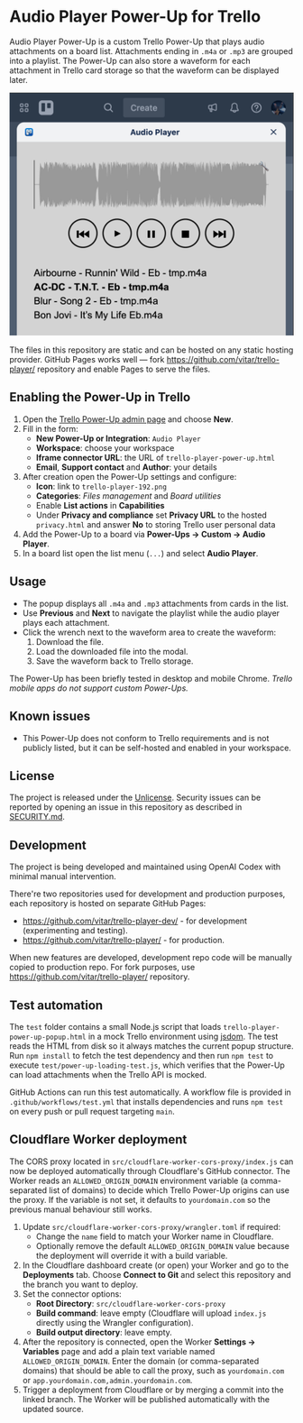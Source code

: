 # Audio Player Power-Up for Trello

Audio Player Power-Up is a custom Trello Power-Up that plays audio attachments on a board list. Attachments ending in `.m4a` or `.mp3` are grouped into a playlist.  The Power-Up can also store a waveform for each attachment in Trello card storage so that the waveform can be displayed later.

<img src="trello-player-screenshot.png" width="600">

The files in this repository are static and can be hosted on any static hosting provider.  GitHub Pages works well &mdash; fork https://github.com/vitar/trello-player/ repository and enable Pages to serve the files.

## Enabling the Power-Up in Trello
1. Open the [Trello Power-Up admin page](https://trello.com/power-ups/admin) and choose **New**.
2. Fill in the form:
   - **New Power-Up or Integration**: `Audio Player`
   - **Workspace**: choose your workspace
   - **Iframe connector URL**: the URL of `trello-player-power-up.html`
   - **Email**, **Support contact** and **Author**: your details
3. After creation open the Power-Up settings and configure:
   - **Icon**: link to `trello-player-192.png`
   - **Categories**: *Files management* and *Board utilities*
   - Enable **List actions** in **Capabilities**
   - Under **Privacy and compliance** set **Privacy URL** to the hosted `privacy.html` and answer **No** to storing Trello user personal data
4. Add the Power-Up to a board via **Power-Ups → Custom → Audio Player**.
5. In a board list open the list menu (`...`) and select **Audio Player**.

## Usage
- The popup displays all `.m4a` and `.mp3` attachments from cards in the list.
- Use **Previous** and **Next** to navigate the playlist while the audio player plays each attachment.
- Click the wrench next to the waveform area to create the waveform:
  1. Download the file.
  2. Load the downloaded file into the modal.
  3. Save the waveform back to Trello storage.

The Power-Up has been briefly tested in desktop and mobile Chrome.
_Trello mobile apps do not support custom Power-Ups._

## Known issues
- This Power-Up does not conform to Trello requirements and is not publicly listed, but it can be self-hosted and enabled in your workspace.

## License
The project is released under the [Unlicense](LICENSE).  Security issues can be reported by opening an issue in this repository as described in [SECURITY.md](SECURITY.md).

## Development
The project is being developed and maintained using OpenAI Codex with minimal manual intervention.

There're two repositories used for development and production purposes, each repository is hosted on separate GitHub Pages:
* https://github.com/vitar/trello-player-dev/ - for development (experimenting and testing).
* https://github.com/vitar/trello-player/ - for production.

When new features are developed, development repo code will be manually copied to production repo.
For fork purposes, use https://github.com/vitar/trello-player/ repository.

## Test automation
The `test` folder contains a small Node.js script that loads
`trello-player-power-up-popup.html` in a mock Trello environment using
[jsdom](https://github.com/jsdom/jsdom). The test reads the HTML from disk so it
always matches the current popup structure. Run `npm install` to fetch the test
dependency and then run `npm test` to execute `test/power-up-loading-test.js`,
which verifies that the Power-Up can load attachments when the Trello API is
mocked.

GitHub Actions can run this test automatically.  A workflow file is provided in
`.github/workflows/test.yml` that installs dependencies and runs `npm test` on
every push or pull request targeting `main`.

## Cloudflare Worker deployment

The CORS proxy located in `src/cloudflare-worker-cors-proxy/index.js` can now be
deployed automatically through Cloudflare's GitHub connector. The Worker reads
an `ALLOWED_ORIGIN_DOMAIN` environment variable (a comma-separated list of
domains) to decide which Trello Power-Up origins can use the proxy. If the
variable is not set, it defaults to `yourdomain.com` so the previous manual
behaviour still works.

1. Update `src/cloudflare-worker-cors-proxy/wrangler.toml` if required:
   - Change the `name` field to match your Worker name in Cloudflare.
   - Optionally remove the default `ALLOWED_ORIGIN_DOMAIN` value because the
     deployment will override it with a build variable.
2. In the Cloudflare dashboard create (or open) your Worker and go to the
   **Deployments** tab. Choose **Connect to Git** and select this repository and
   the branch you want to deploy.
3. Set the connector options:
   - **Root Directory**: `src/cloudflare-worker-cors-proxy`
   - **Build command**: leave empty (Cloudflare will upload `index.js` directly
     using the Wrangler configuration).
   - **Build output directory**: leave empty.
4. After the repository is connected, open the Worker **Settings → Variables**
   page and add a plain text variable named `ALLOWED_ORIGIN_DOMAIN`. Enter the
   domain (or comma-separated domains) that should be able to call the proxy,
   such as `yourdomain.com` or `app.yourdomain.com,admin.yourdomain.com`.
5. Trigger a deployment from Cloudflare or by merging a commit into the linked
   branch. The Worker will be published automatically with the updated source.

